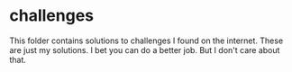 # challenges

This folder contains solutions to challenges I found on the internet. These are just my solutions. I bet you can do a better job. But I don't care about that. 
